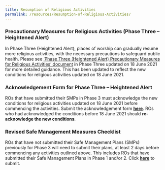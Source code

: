 ```yaml
---
title: Resumption of Religious Activities
permalink: /resources/Resumption-of-Religious-Activities/
---
```


### Precautionary Measures for Religious Activities (Phase Three – Heightened Alert)

In Phase Three (Heightened Alert), places of worship can gradually resume more religious activities, with the necessary precautions to safeguard public health. Please see [‘Phase Three (Heightened Alert) Precautionary Measures for Religious Activities’ document](/media/PhaseThree_PrecautionaryMeasures_ReligiousActivities_18June2021.pdf) in Phase Three updated on 18 June 2021 for more detailed guidance. This has been updated to reflect the new conditions for religious activities updated on 18 June 2021. 

### Acknowledgement Form for Phase Three – Heightened Alert

ROs that have submitted their SMPs in Phase 3 must acknowledge the new conditions for religious activities updated on 18 June 2021 before commencing the activities. Submit the acknowledgement form **[here](https://go.gov.sg/phase3ackformha)**. ROs who had acknowledged the conditions before 18 June 2021 should **re-acknowledge the new conditions**.

### Revised Safe Management Measures Checklist 

ROs that have not submitted their Safe Management Plans (SMPs) previously for Phase 3 will need to submit their plans, at least 2 days before commencing any activities outlined above. This includes ROs that have submitted their Safe Management Plans in Phase 1 and/or 2. Click **[here](https://go.gov.sg/phase3smpha)** to submit. 

